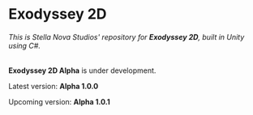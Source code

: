 # Exodyssey 2D
###### This is Stella Nova Studios' repository for **Exodyssey 2D**, built in Unity using C#.

**Exodyssey 2D Alpha** is under development.

Latest version: **Alpha 1.0.0**

Upcoming version: **Alpha 1.0.1**
